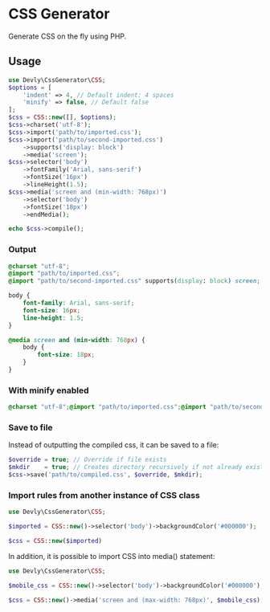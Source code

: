 # CSS Generator

Generate CSS on the fly using PHP.

## Usage

```php
use Devly\CssGenerator\CSS;
$options = [
    'indent' => 4, // Default indent: 4 spaces
    'minify' => false, // Default false
];
$css = CSS::new([], $options);
$css->charset('utf-8');
$css->import('path/to/imported.css');
$css->import('path/to/second-imported.css')
    ->supports('display: block')
    ->media('screen');
$css->selector('body')
    ->fontFamily('Arial, sans-serif')
    ->fontSize('16px')
    ->lineHeight(1.5);
$css->media('screen and (min-width: 768px)')
    ->selector('body')
    ->fontSize('18px')
    ->endMedia();

echo $css->compile();
```

### Output

```css
@charset "utf-8";
@import "path/to/imported.css";
@import "path/to/second-imported.css" supports(display: block) screen;

body {
    font-family: Arial, sans-serif;
    font-size: 16px;
    line-height: 1.5;
}

@media screen and (min-width: 768px) {
    body {
        font-size: 18px;
    }
}
```

### With minify enabled

```css
@charset "utf-8";@import "path/to/imported.css";@import "path/to/second-imported.css" supports(display: block) screen;body{font-family:Arial, sans-serif;font-size:16px;line-height:1.5;}@media screen and (min-width: 768px){body{font-size:18px;}}
```

### Save to file

Instead of outputting the compiled css, it can be saved to a file:

```php
$override = true; // Override if file exists
$mkdir    = true; // Creates directory recursively if not already exists
$css->save('path/to/compiled.css', $override, $mkdir);
```

### Import rules from another instance of CSS class

```php
use Devly\CssGenerator\CSS;

$imported = CSS::new()->selector('body')->backgroundColor('#000000');

$css = CSS::new($imported)
```

In addition, it is possible to import CSS into media() statement:

```php
use Devly\CssGenerator\CSS;

$mobile_css = CSS::new()->selector('body')->backgroundColor('#000000');

$css = CSS::new()->media('screen and (max-width: 768px)', $mobile_css);
```

